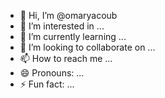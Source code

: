 - 👋 Hi, I’m @omaryacoub
- 👀 I’m interested in ...
- 🌱 I’m currently learning ...
- 💞️ I’m looking to collaborate on ...
- 📫 How to reach me ...
- 😄 Pronouns: ...
- ⚡ Fun fact: ...

<!---
omaryacoub/omaryacoub is a ✨ special ✨ repository because its `README.md` (this file) appears on your GitHub profile.
You can click the Preview link to take a look at your changes.
--->
